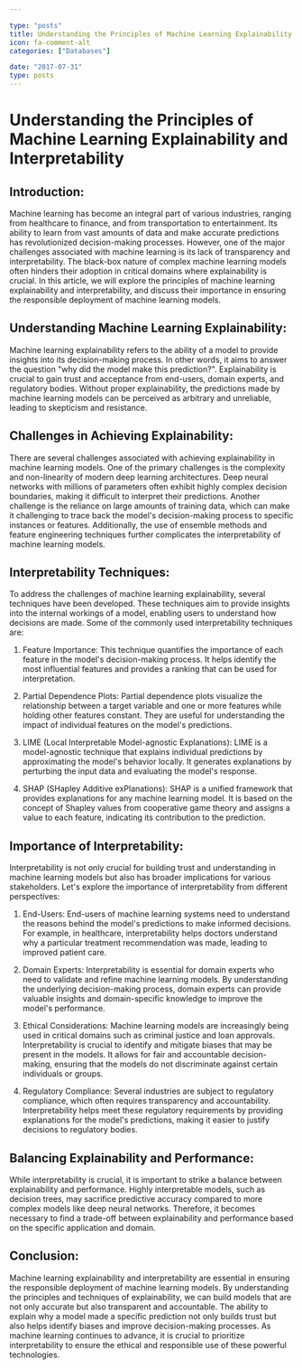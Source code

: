 ```yaml
---

type: "posts"
title: Understanding the Principles of Machine Learning Explainability and Interpretability
icon: fa-comment-alt
categories: ["Databases"]

date: "2017-07-31"
type: posts
---
```





# Understanding the Principles of Machine Learning Explainability and Interpretability

## Introduction:

Machine learning has become an integral part of various industries, ranging from healthcare to finance, and from transportation to entertainment. Its ability to learn from vast amounts of data and make accurate predictions has revolutionized decision-making processes. However, one of the major challenges associated with machine learning is its lack of transparency and interpretability. The black-box nature of complex machine learning models often hinders their adoption in critical domains where explainability is crucial. In this article, we will explore the principles of machine learning explainability and interpretability, and discuss their importance in ensuring the responsible deployment of machine learning models.

## Understanding Machine Learning Explainability:

Machine learning explainability refers to the ability of a model to provide insights into its decision-making process. In other words, it aims to answer the question "why did the model make this prediction?". Explainability is crucial to gain trust and acceptance from end-users, domain experts, and regulatory bodies. Without proper explainability, the predictions made by machine learning models can be perceived as arbitrary and unreliable, leading to skepticism and resistance.

## Challenges in Achieving Explainability:

There are several challenges associated with achieving explainability in machine learning models. One of the primary challenges is the complexity and non-linearity of modern deep learning architectures. Deep neural networks with millions of parameters often exhibit highly complex decision boundaries, making it difficult to interpret their predictions. Another challenge is the reliance on large amounts of training data, which can make it challenging to trace back the model's decision-making process to specific instances or features. Additionally, the use of ensemble methods and feature engineering techniques further complicates the interpretability of machine learning models.

## Interpretability Techniques:

To address the challenges of machine learning explainability, several techniques have been developed. These techniques aim to provide insights into the internal workings of a model, enabling users to understand how decisions are made. Some of the commonly used interpretability techniques are:

1. Feature Importance: This technique quantifies the importance of each feature in the model's decision-making process. It helps identify the most influential features and provides a ranking that can be used for interpretation.

2. Partial Dependence Plots: Partial dependence plots visualize the relationship between a target variable and one or more features while holding other features constant. They are useful for understanding the impact of individual features on the model's predictions.

3. LIME (Local Interpretable Model-agnostic Explanations): LIME is a model-agnostic technique that explains individual predictions by approximating the model's behavior locally. It generates explanations by perturbing the input data and evaluating the model's response.

4. SHAP (SHapley Additive exPlanations): SHAP is a unified framework that provides explanations for any machine learning model. It is based on the concept of Shapley values from cooperative game theory and assigns a value to each feature, indicating its contribution to the prediction.

## Importance of Interpretability:

Interpretability is not only crucial for building trust and understanding in machine learning models but also has broader implications for various stakeholders. Let's explore the importance of interpretability from different perspectives:

1. End-Users: End-users of machine learning systems need to understand the reasons behind the model's predictions to make informed decisions. For example, in healthcare, interpretability helps doctors understand why a particular treatment recommendation was made, leading to improved patient care.

2. Domain Experts: Interpretability is essential for domain experts who need to validate and refine machine learning models. By understanding the underlying decision-making process, domain experts can provide valuable insights and domain-specific knowledge to improve the model's performance.

3. Ethical Considerations: Machine learning models are increasingly being used in critical domains such as criminal justice and loan approvals. Interpretability is crucial to identify and mitigate biases that may be present in the models. It allows for fair and accountable decision-making, ensuring that the models do not discriminate against certain individuals or groups.

4. Regulatory Compliance: Several industries are subject to regulatory compliance, which often requires transparency and accountability. Interpretability helps meet these regulatory requirements by providing explanations for the model's predictions, making it easier to justify decisions to regulatory bodies.

## Balancing Explainability and Performance:

While interpretability is crucial, it is important to strike a balance between explainability and performance. Highly interpretable models, such as decision trees, may sacrifice predictive accuracy compared to more complex models like deep neural networks. Therefore, it becomes necessary to find a trade-off between explainability and performance based on the specific application and domain.

## Conclusion:

Machine learning explainability and interpretability are essential in ensuring the responsible deployment of machine learning models. By understanding the principles and techniques of explainability, we can build models that are not only accurate but also transparent and accountable. The ability to explain why a model made a specific prediction not only builds trust but also helps identify biases and improve decision-making processes. As machine learning continues to advance, it is crucial to prioritize interpretability to ensure the ethical and responsible use of these powerful technologies.